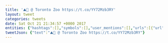 ```yaml
---
title: '⛰🐐 @ Toronto Zoo https://t.co/YY72Mzb3RY'
layout: tweet
categories: tweets
date: Sat Oct 21 21:34:57 +0000 2017
entities: {"hashtags":[],"symbols":[],"user_mentions":[],"urls":[{"url":"https://t.co/YY72Mzb3RY","expanded_url":"https://www.instagram.com/p/BahnwuCAM6z/","display_url":"instagram.com/p/BahnwuCAM6z/","indices":[17,40]}]}
tweetJson: {"text":"⛰🐐 @ Toronto Zoo https://t.co/YY72Mzb3RY"}
---
```

